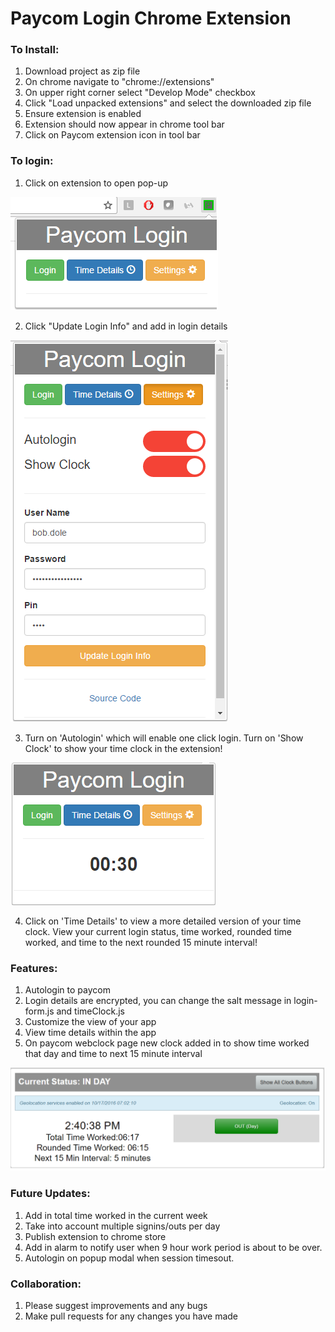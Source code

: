 # Paycom Login Chrome Extension  


### To Install:

1. Download project as zip file
2. On chrome navigate to "chrome://extensions"
3. On upper right corner select "Develop Mode" checkbox
4. Click "Load unpacked extensions" and select the downloaded zip file
5. Ensure extension is enabled
6. Extension should now appear in chrome tool bar
7. Click on Paycom extension icon in tool bar

### To login: 

1. Click on extension to open pop-up

  ![alt tag](/images/popup1.png)

2. Click "Update Login Info" and add in login details

  ![alt tag](/images/popup2.png)

3. Turn on 'Autologin' which will enable one click login. Turn on 'Show Clock' to show your time clock in the extension!

  ![alt tag](/images/popup4.png)

4. Click on 'Time Details' to view a more detailed version of your time clock. View your current login status, time worked, rounded time worked, and time to the next rounded 15 minute interval!

### Features:

1. Autologin to paycom
2. Login details are encrypted, you can change the salt message in login-form.js and timeClock.js 
3. Customize the view of your app
4. View time details within the app
5. On paycom webclock page new clock added in to show time worked that day and time to next 15 minute interval

![alt tag](/images/extension-pic-3.png)

### Future Updates:

1. Add in total time worked in the current week
2. Take into account multiple signins/outs per day
3. Publish extension to chrome store
4. Add in alarm to notify user when 9 hour work period is about to be over.
5. Autologin on popup modal when session timesout.

### Collaboration:

1. Please suggest improvements and any bugs
2. Make pull requests for any changes you have made
